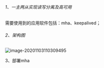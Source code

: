 ###### 1、一主两从实现读写分离及高可用
需要使用到的应用软件包括：mha、keepalived；

###### 2、架构图

![image-20201103110309495](C:\Users\Administrator\AppData\Roaming\Typora\typora-user-images\image-20201103110309495.png)

3、部署mha

[数据节点]: https://github.com/yoshinorim/mha4mysql-node/releases
[控制节点]: https://github.com/yoshinorim/mha4mysql-manager/releases


